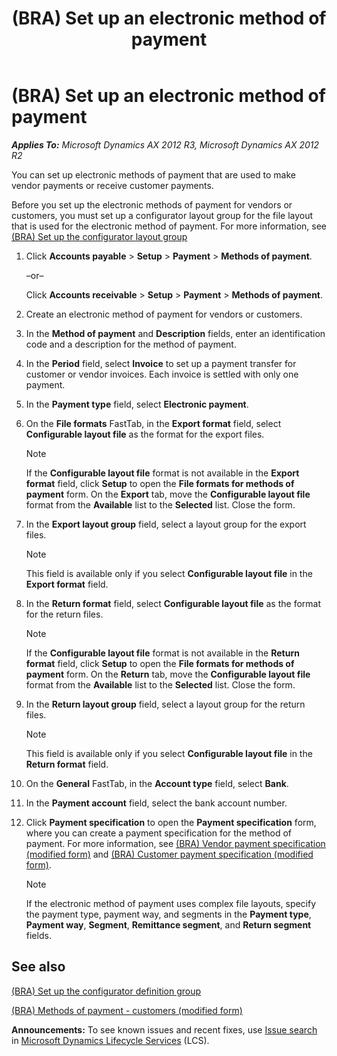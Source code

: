 ﻿---
title: (BRA) Set up an electronic method of payment
TOCTitle: (BRA) Set up an electronic method of payment
ms:assetid: ec40f383-4e19-4288-8896-c9eb0c9e5152
ms:mtpsurl: https://technet.microsoft.com/en-us/library/JJ730980(v=AX.60)
ms:contentKeyID: 49675211
ms.date: 04/18/2014
mtps_version: v=AX.60
f1_keywords:
- Configurable layout file
- Export layout group
- Return layout group
---

# (BRA) Set up an electronic method of payment 


_**Applies To:** Microsoft Dynamics AX 2012 R3, Microsoft Dynamics AX 2012 R2_

You can set up electronic methods of payment that are used to make vendor payments or receive customer payments.

Before you set up the electronic methods of payment for vendors or customers, you must set up a configurator layout group for the file layout that is used for the electronic method of payment. For more information, see [(BRA) Set up the configurator layout group](bra-set-up-the-configurator-layout-group.md)

1.  Click **Accounts payable** \> **Setup** \> **Payment** \> **Methods of payment**.
    
    –or–
    
    Click **Accounts receivable** \> **Setup** \> **Payment** \> **Methods of payment**.

2.  Create an electronic method of payment for vendors or customers.

3.  In the **Method of payment** and **Description** fields, enter an identification code and a description for the method of payment.

4.  In the **Period** field, select **Invoice** to set up a payment transfer for customer or vendor invoices. Each invoice is settled with only one payment.

5.  In the **Payment type** field, select **Electronic payment**.

6.  On the **File formats** FastTab, in the **Export format** field, select **Configurable layout file** as the format for the export files.
    

    > [!NOTE]
    > <P>If the <STRONG>Configurable layout file</STRONG> format is not available in the <STRONG>Export format</STRONG> field, click <STRONG>Setup</STRONG> to open the <STRONG>File formats for methods of payment</STRONG> form. On the <STRONG>Export</STRONG> tab, move the <STRONG>Configurable layout file</STRONG> format from the <STRONG>Available</STRONG> list to the <STRONG>Selected</STRONG> list. Close the form.</P>



7.  In the **Export layout group** field, select a layout group for the export files.
    

    > [!NOTE]
    > <P>This field is available only if you select <STRONG>Configurable layout file</STRONG> in the <STRONG>Export format</STRONG> field.</P>



8.  In the **Return format** field, select **Configurable layout file** as the format for the return files.
    

    > [!NOTE]
    > <P>If the <STRONG>Configurable layout file</STRONG> format is not available in the <STRONG>Return format</STRONG> field, click <STRONG>Setup</STRONG> to open the <STRONG>File formats for methods of payment</STRONG> form. On the <STRONG>Return</STRONG> tab, move the <STRONG>Configurable layout file</STRONG> format from the <STRONG>Available</STRONG> list to the <STRONG>Selected</STRONG> list. Close the form.</P>



9.  In the **Return layout group** field, select a layout group for the return files.
    

    > [!NOTE]
    > <P>This field is available only if you select <STRONG>Configurable layout file</STRONG> in the <STRONG>Return format</STRONG> field.</P>



10. On the **General** FastTab, in the **Account type** field, select **Bank**.

11. In the **Payment account** field, select the bank account number.

12. Click **Payment specification** to open the **Payment specification** form, where you can create a payment specification for the method of payment. For more information, see [(BRA) Vendor payment specification (modified form)](https://technet.microsoft.com/en-us/library/jj730978\(v=ax.60\)) and [(BRA) Customer payment specification (modified form)](https://technet.microsoft.com/en-us/library/jj730984\(v=ax.60\)).
    

    > [!NOTE]
    > <P>If the electronic method of payment uses complex file layouts, specify the payment type, payment way, and segments in the <STRONG>Payment type</STRONG>, <STRONG>Payment way</STRONG>, <STRONG>Segment</STRONG>, <STRONG>Remittance segment</STRONG>, and <STRONG>Return segment</STRONG> fields.</P>



## See also

[(BRA) Set up the configurator definition group](bra-set-up-the-configurator-definition-group.md)

[(BRA) Methods of payment - customers (modified form)](https://technet.microsoft.com/en-us/library/jj730974\(v=ax.60\))

  
**Announcements:** To see known issues and recent fixes, use [Issue search](http://go.microsoft.com/fwlink/?linkid=389258) in [Microsoft Dynamics Lifecycle Services](http://go.microsoft.com/fwlink/?linkid=306505) (LCS).

